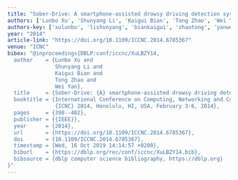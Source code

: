 ```yaml
---
title: "Sober-Drive: A smartphone-assisted drowsy driving detection system"
authors: ['Lunbo Xu', 'Shunyang Li', 'Kaigui Bian', 'Tong Zhao', 'Wei Yan']
authors-key: ['xulunbo', 'lishunyang', 'biankaigui', 'zhaotong', 'yanwei']
year: "2014"
article-link: "https://doi.org/10.1109/ICCNC.2014.6785367"
venue: "ICNC"
bibex: "@inproceedings{DBLP:conf/iccnc/XuLBZY14,
  author    = {Lunbo Xu and
               Shunyang Li and
               Kaigui Bian and
               Tong Zhao and
               Wei Yan},
  title     = {Sober-Drive: {A} smartphone-assisted drowsy driving detection system},
  booktitle = {International Conference on Computing, Networking and Communications,
               {ICNC} 2014, Honolulu, HI, USA, February 3-6, 2014},
  pages     = {398--402},
  publisher = {{IEEE}},
  year      = {2014},
  url       = {https://doi.org/10.1109/ICCNC.2014.6785367},
  doi       = {10.1109/ICCNC.2014.6785367},
  timestamp = {Wed, 16 Oct 2019 14:14:57 +0200},
  biburl    = {https://dblp.org/rec/conf/iccnc/XuLBZY14.bib},
  bibsource = {dblp computer science bibliography, https://dblp.org}
}"
---
```

